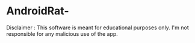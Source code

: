 # AndroidRat-
Disclaimer : This software is meant for educational purposes only. I'm not responsible for any malicious use of the app.
